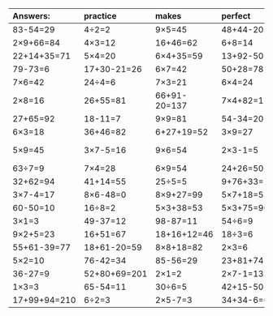 | Answers: | practice | makes | perfect | ! |
| :--- | :--- | :--- | :--- | :--- |
| 83-54=29 | 4÷2=2 | 9×5=45 | 48+44-20=72 | 77+40-21=96 | 
| 2×9+66=84 | 4×3=12 | 16+46=62 | 6+8=14 | 42+51-25=68 | 
| 22+14+35=71 | 5×4=20 | 6×4+35=59 | 13+92-50=55 | 58+13-31=40 | 
| 79-73=6 | 17+30-21=26 | 6×7=42 | 50+28=78 | 63-54=9 | 
| 7×6=42 | 24÷4=6 | 7×3=21 | 6×4=24 | 7×8=56 | 
| 2×8=16 | 26+55=81 | 66+91-20=137 | 7×4+82=110 | 31-22=9 | 
| 27+65=92 | 18-11=7 | 9×9=81 | 54-34=20 | 7×5+80=115 | 
| 6×3=18 | 36+46=82 | 6+27+19=52 | 3×9=27 | 11+77=88 | 
| 5×9=45 | 3×7-5=16 | 9×6=54 | 2×3-1=5 | 83+74-37=120 | 
| 63÷7=9 | 7×4=28 | 6×9=54 | 24+26=50 | 7×4+84=112 | 
| 32+62=94 | 41+14=55 | 25÷5=5 | 9+76+33=118 | 3×5-7=8 | 
| 3×7-4=17 | 8×6-48=0 | 8×9+27=99 | 5×7+18=53 | 9×4=36 | 
| 60-50=10 | 16÷8=2 | 5×3+38=53 | 5×3+75=90 | 28+64=92 | 
| 3×1=3 | 49-37=12 | 98-87=11 | 54÷6=9 | 28+46=74 | 
| 9×2+5=23 | 16+51=67 | 18+16+12=46 | 18÷3=6 | 2×7-3=11 | 
| 55+61-39=77 | 18+61-20=59 | 8×8+18=82 | 2×3=6 | 8×6=48 | 
| 5×2=10 | 76-42=34 | 85-56=29 | 23+81+74=178 | 76-35=41 | 
| 36-27=9 | 52+80+69=201 | 2×1=2 | 2×7-1=13 | 8×8+96=160 | 
| 1×3=3 | 65-54=11 | 30÷6=5 | 42+15-50=7 | 60+8+86=154 | 
| 17+99+94=210 | 6÷2=3 | 2×5-7=3 | 34+34-6=62 | 1×7=7 | 
